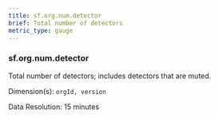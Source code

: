 ```yaml
---
title: sf.org.num.detector
brief: Total number of detectors
metric_type: gauge
---
```

### sf.org.num.detector

Total number of detectors; includes detectors that are muted.

Dimension(s): `orgId, version`

Data Resolution: 15 minutes
